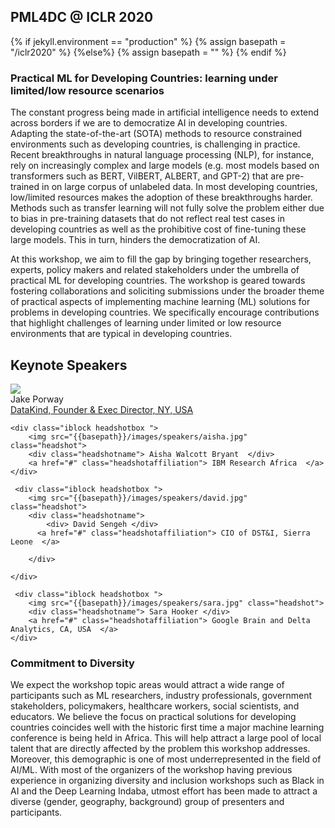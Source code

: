 ##  PML4DC @ ICLR 2020

{% if jekyll.environment  == "production" %}
        {% assign basepath = "/iclr2020" %}
        {%else%}
        {% assign basepath = "" %}
        {% endif %}

<!-- ## Practical ML for Developing Countries: learning under limited/low resource scenarios -->

### Practical ML for Developing Countries: learning under limited/low resource scenarios
The constant progress being made in artificial intelligence needs to extend across borders if we are to democratize AI in developing countries. Adapting the state-of-the-art (SOTA) methods to resource constrained environments such as developing countries, is challenging in practice. Recent breakthroughs in natural language processing (NLP), for instance, rely on increasingly complex and large models (e.g. most models based on transformers such as BERT, VilBERT, ALBERT, and GPT-2) that are pre-trained in on large corpus of unlabeled data. In most developing countries, low/limited resources makes the adoption of these breakthroughs harder. Methods such as transfer learning will not fully solve the problem either due to bias in pre-training datasets that do not reflect real test cases in developing countries as well as the prohibitive cost of fine-tuning these large models. This in turn, hinders the democratization of AI. 

At this workshop, we aim to fill the gap by bringing together researchers, experts, policy makers and related stakeholders under the umbrella of practical ML for developing countries. The workshop is geared towards fostering collaborations and soliciting submissions under the broader theme of practical aspects of implementing machine learning (ML) solutions for problems in developing countries. We specifically encourage contributions that highlight 
challenges of learning under limited or low resource environments that are typical in developing countries.


## Keynote Speakers

<div>
    <div class="iblock headshotbox "> 
        <img src="{{basepath}}/images/speakers/jake.jpg" class="headshot">
        <div class="headshotname"> Jake Porway </div>
        <a href="#" class="headshotaffiliation"> DataKind, Founder & Exec Director, NY, USA  </a>
    </div>

    <div class="iblock headshotbox "> 
        <img src="{{basepath}}/images/speakers/aisha.jpg" class="headshot">
        <div class="headshotname"> Aisha Walcott Bryant  </div>
        <a href="#" class="headshotaffiliation"> IBM Research Africa  </a>
    </div>

     <div class="iblock headshotbox "> 
        <img src="{{basepath}}/images/speakers/david.jpg" class="headshot">
        <div class="headshotname"> 
            <div> David Sengeh </div>
          <a href="#" class="headshotaffiliation"> CIO of DST&I, Sierra Leone  </a>
       
        </div>
      
    </div>

     <div class="iblock headshotbox "> 
        <img src="{{basepath}}/images/speakers/sara.jpg" class="headshot">
        <div class="headshotname"> Sara Hooker </div>
        <a href="#" class="headshotaffiliation"> Google Brain and Delta Analytics, CA, USA  </a>
    </div> 
</div>


 

### Commitment to Diversity

We expect the workshop topic areas would attract a wide range of participants such as ML researchers, industry professionals, government stakeholders, policymakers, healthcare workers, social scientists, and educators. We believe the focus on practical solutions  for developing countries coincides well with the historic first time  a major machine learning conference is being held in Africa. This will help attract a large pool of local talent that are directly affected by the problem this workshop addresses. Moreover, this demographic is one of most underrepresented in the field of AI/ML. With most of the organizers of the workshop having previous experience in organizing diversity and inclusion workshops such as Black in AI and the Deep Learning Indaba, utmost effort has been  made to attract a diverse (gender, geography, background) group of presenters and participants.

 